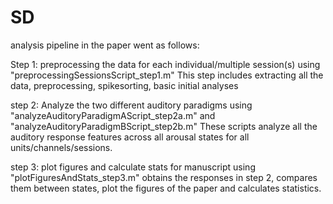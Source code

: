 # SD

analysis pipeline in the paper went as follows:

Step 1: preprocessing the data for each individual/multiple session(s) using "preprocessingSessionsScript_step1.m"
This step includes extracting all the data, preprocessing, spikesorting, basic initial analyses

step 2: Analyze the two different auditory paradigms using "analyzeAuditoryParadigmAScript_step2a.m" and "analyzeAuditoryParadigmBScript_step2b.m"
These scripts analyze all the auditory response features across all arousal states for all units/channels/sessions.

step 3: plot figures and calculate stats for manuscript using "plotFiguresAndStats_step3.m"
obtains the responses in step 2, compares them between states, plot the figures of the paper and calculates statistics.



